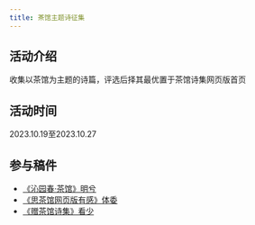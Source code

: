 ```yaml
---
title: 茶馆主题诗征集
---
```

## 活动介绍

收集以茶馆为主题的诗篇，评选后择其最优置于茶馆诗集网页版首页

## 活动时间

2023.10.19至2023.10.27

## 参与稿件

- [《沁园春·茶馆》明兮](/p/9132/)
- [《思茶馆网页版有感》体委](/p/46537/)
- [《赠茶馆诗集》看少](/p/33329/)
